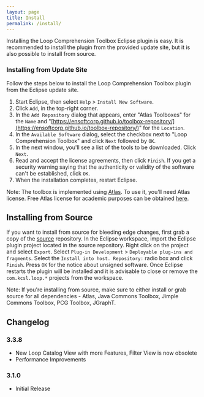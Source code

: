 ```yaml
---
layout: page
title: Install
permalink: /install/
---
```


Installing the Loop Comprehension Toolbox Eclipse plugin is easy.  It is recommended to install the plugin from the provided update site, but it is also possible to install from source.

### Installing from Update Site
Follow the steps below to install the Loop Comprehension Toolbox plugin from the Eclipse update site.

1. Start Eclipse, then select `Help` &gt; `Install New Software`.
2. Click `Add`, in the top-right corner.
3. In the `Add Repository` dialog that appears, enter &quot;Atlas Toolboxes&quot; for the `Name` and &quot;[https://ensoftcorp.github.io/toolbox-repository/](https://ensoftcorp.github.io/toolbox-repository/)&quot; for the `Location`.
4. In the `Available Software` dialog, select the checkbox next to "Loop Comprehension Toolbox" and click `Next` followed by `OK`.
5. In the next window, you'll see a list of the tools to be downloaded. Click `Next`.
6. Read and accept the license agreements, then click `Finish`. If you get a security warning saying that the authenticity or validity of the software can't be established, click `OK`.
7. When the installation completes, restart Eclipse.

Note: The toolbox is implemented using [Atlas](http://www.ensoftcorp.com/atlas/). To use it, you'll need Atlas license. Free Atlas license for academic purposes can be obtained [here](http://www.ensoftcorp.com/atlas/academic-license/).

## Installing from Source
If you want to install from source for bleeding edge changes, first grab a copy of the [source](https://github.com/EnSoftCorp/loop-comprehension-toolbox) repository. In the Eclipse workspace, import the Eclipse plugin project located in the source repository.  Right click on the project and select `Export`.  Select `Plug-in Development` &gt; `Deployable plug-ins and fragments`.  Select the `Install into host. Repository:` radio box and click `Finish`.  Press `OK` for the notice about unsigned software.  Once Eclipse restarts the plugin will be installed and it is advisable to close or remove the `com.kcsl.loop.*` projects from the workspace.

Note: If you're installing from source, make sure to either install or grab source for all dependencies - Atlas, Java Commons Toolbox, Jimple Commons Toolbox, PCG Toolbox, JGraphT.

## Changelog

### 3.3.8
- New Loop Catalog View with more Features, Filter View is now obsolete
- Performance Improvements

### 3.1.0
- Initial Release
